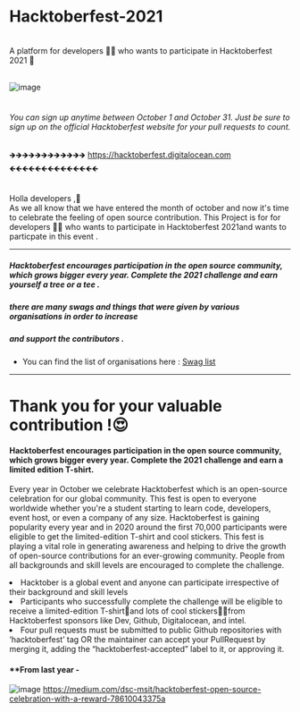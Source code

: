 # Hacktoberfest-2021
<br>
A platform for developers 👩‍💻  who wants to participate in Hacktoberfest 2021 👕
<br>
<br>


![image](https://user-images.githubusercontent.com/56837137/135565301-0cc6eac1-a113-4f29-80c7-fab85cbefeff.png)
<br>
<br>

###### You can sign up anytime between October 1 and October 31. Just be sure to sign up on the official Hacktoberfest website for your pull requests to count.
🡺🡺🡺🡺🡺🡺🡺🡺🡺🡺🡺🡺  https://hacktoberfest.digitalocean.com   🡸🡸🡸🡸🡸🡸🡸🡸🡸🡸🡸🡸🡸🡸

<br>
Holla developers ,👋 <br>
As we all know that we have entered the month of october and now it's time to celebrate the feeling of open source contribution.
This Project is for  for developers 👩‍💻  who wants to participate in Hacktoberfest 2021and wants to particpate in this event .

-- -- -- -- -- -- -- -- -- -- -- -- -- 

##### Hacktoberfest encourages participation in the open source community, which grows bigger every year. Complete the 2021 challenge and earn yourself a tree or a tee .

##### there are many swags and things that were given by various organisations in order to increase  
##### and support the contributors .

- You can find the list of organisations here : [Swag list](https://hacktoberfestswaglist.com/)


- - - - - -  -
# Thank you for your valuable contribution !😍

#### Hacktoberfest encourages participation in the open source community, which grows bigger every year. Complete the 2021 challenge and earn a limited edition T-shirt.

Every year in October we celebrate Hacktoberfest which is an open-source celebration for our global community. This fest is open to everyone worldwide whether you're a student starting to learn code, developers, event host, or even a company of any size. Hacktoberfest is gaining popularity every year and in 2020 around the first 70,000 participants were eligible to get the limited-edition T-shirt and cool stickers. This fest is playing a vital role in generating awareness and helping to drive the growth of open-source contributions for an ever-growing community. People from all backgrounds and skill levels are encouraged to complete the challenge.

<li> Hacktober is a global event and anyone can participate irrespective of their background and skill levels
<li> Participants who successfully complete the challenge will be eligible to receive a limited-edition T-shirt👕and lots of cool stickers👨‍💻from Hacktoberfest sponsors like Dev, Github, Digitalocean, and intel.
<li> Four pull requests must be submitted to public Github repositories with ‘hacktoberfest’ tag OR the maintainer can accept your PullRequest by merging it, adding the “hacktoberfest-accepted” label to it, or approving it.

<br>
  
#### **From last year -

![image](https://user-images.githubusercontent.com/56837137/135638681-5149d8c3-6f58-4526-9472-eea387ed8aea.png)
https://medium.com/dsc-msit/hacktoberfest-open-source-celebration-with-a-reward-78610043375a


